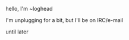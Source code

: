 hello, I'm ~loghead

I'm unplugging for a bit, but I'll be on IRC/e-mail

until later

<!---
l0ghead/l0ghead is a ✨ special ✨ repository because its `README.md` (this file) appears on your GitHub profile.
You can click the Preview link to take a look at your changes.
--->
